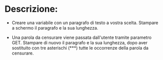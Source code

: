 # Descrizione:

- Creare una variabile con un paragrafo di testo a vostra scelta. Stampare a schermo il paragrafo e la sua lunghezza.

- Una parola da censurare viene passata dall'utente tramite parametro GET. Stampare di nuovo il paragrafo e la sua lunghezza, dopo aver sostituito con tre asterischi (***) tutte le occorrenze della parola da censurare.